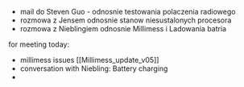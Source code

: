- mail do Steven Guo - odnosnie testowania polaczenia radiowego
- rozmowa z Jensem odnosnie stanow niesustalonych procesora
- rozmowa z Nieblingiem odnosnie Millimess i Ladowania batria












for meeting today:
- millimess issues [[Millimess_update_v05]]
- conversation with Niebling: Battery charging
- 
